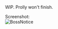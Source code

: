 WIP. Prolly won't finish.

Screenshot:<br/>
![BossNotice](https://raw.githubusercontent.com/librarianrabbit/tos-addons/master/images/BossNotice.png)
